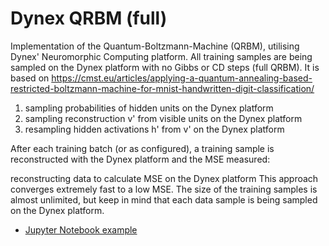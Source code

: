 # Dynex QRBM (full)

Implementation of the Quantum-Boltzmann-Machine (QRBM), utilising Dynex' Neuromorphic Computing platform. All training samples are being sampled on the Dynex platform with no Gibbs or CD steps (full QRBM). It is based on https://cmst.eu/articles/applying-a-quantum-annealing-based-restricted-boltzmann-machine-for-mnist-handwritten-digit-classification/

1. sampling probabilities of hidden units on the Dynex platform
2. sampling reconstruction v' from visible units on the Dynex platform
3. resampling hidden activations h' from v' on the Dynex platform

After each training batch (or as configured), a training sample is reconstructed with the Dynex platform and the MSE measured:

reconstructing data to calculate MSE on the Dynex platform
This approach converges extremely fast to a low MSE. The size of the training samples is almost unlimited, but keep in mind that each data sample is being sampled on the Dynex platform.

- [Jupyter Notebook example](https://github.com/dynexcoin/DynexSDK/blob/main/Dynex-Full-QRBM.ipynb)
